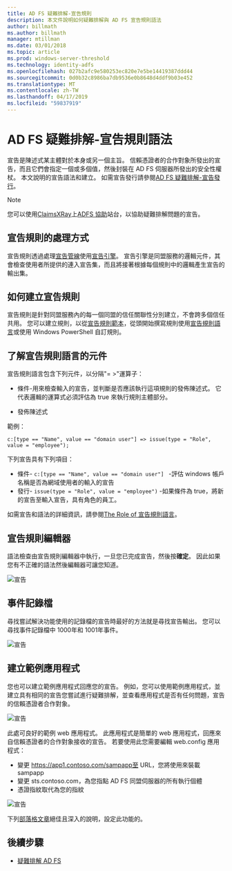 ```yaml
---
title: AD FS 疑難排解-宣告規則
description: 本文件說明如何疑難排解與 AD FS 宣告規則語法
author: billmath
ms.author: billmath
manager: mtillman
ms.date: 03/01/2018
ms.topic: article
ms.prod: windows-server-threshold
ms.technology: identity-adfs
ms.openlocfilehash: 027b2afc9e580253ec820e7e5be14419387ddd44
ms.sourcegitcommit: 0d0b32c8986ba7db9536e0b8648d4ddf9b03e452
ms.translationtype: MT
ms.contentlocale: zh-TW
ms.lasthandoff: 04/17/2019
ms.locfileid: "59837919"
---
```

# <a name="ad-fs-troubleshooting---claims-rules-syntax"></a>AD FS 疑難排解-宣告規則語法
宣告是陳述式某主體對於本身或另一個主旨。  信賴憑證者的合作對象所發出的宣告，而且它們會指定一個或多個值，然後封裝在 AD FS 伺服器所發出的安全性權杖。  本文說明的宣告語法和建立。  如需宣告發行請參閱[AD FS 疑難排解-宣告發行](ad-fs-tshoot-claims-issuance.md)。

>[!NOTE]  
>您可以使用[ClaimsXRay](https://adfshelp.microsoft.com/ClaimsXray/TokenRequest)上[ADFS 協助](https://adfshelp.microsoft.com)站台，以協助疑難排解問題的宣告。   

## <a name="how-claim-rules-are-processed"></a>宣告規則的處理方式
宣告規則透過處理[宣告管線](../../ad-fs/technical-reference/The-Role-of-the-Claims-Pipeline.md)使用[宣告引擎](../../ad-fs/technical-reference/The-Role-of-the-Claims-Engine.md)。 宣告引擎是同盟服務的邏輯元件，其會檢查使用者所提供的連入宣告集，而且將接著根據每個規則中的邏輯產生宣告的輸出集。

## <a name="how-to-create-a-claim-rule"></a>如何建立宣告規則
宣告規則是針對同盟服務內的每一個同盟的信任關聯性分別建立，不會跨多個信任共用。 您可以建立規則，以從[宣告規則範本](../../ad-fs/technical-reference/determine-the-type-of-claim-rule-template-to-use.md)，從頭開始撰寫規則使用[宣告規則語言](../../ad-fs/technical-reference/when-to-use-a-custom-claim-rule.md)或使用 Windows PowerShell 自訂規則。

## <a name="understanding-the-components-of-the-claim-rule-language"></a>了解宣告規則語言的元件
宣告規則語言包含下列元件，以分隔"= >"運算子：

- 條件-用來檢查輸入的宣告，並判斷是否應該執行這項規則的發佈陳述式。  它代表邏輯的運算式必須評估為 true 來執行規則主體部分。

- 發佈陳述式

範例：

```c:[type == "Name", value == "domain user"] => issue(type = "Role", value = "employee");``` 

下列宣告具有下列項目：
- 條件- `c:[type == "Name", value == "domain user"] ` -評估 windows 帳戶名稱是否為網域使用者的輸入的宣告
- 發行- `issue(type = "Role", value = "employee")` -如果條件為 true，將新的宣告至輸入宣告，具有角色的員工。

如需宣告和語法的詳細資訊，請參閱[The Role of 宣告規則語言](../../ad-fs/technical-reference/the-role-of-the-claim-rule-language.md)。

## <a name="claims-rule-editor"></a>宣告規則編輯器
語法檢查由宣告規則編輯器中執行，一旦您已完成宣告，然後按**確定**。  因此如果您有不正確的語法然後編輯器可讓您知道。

![宣告](media/ad-fs-tshoot-claims/claims1.png)

## <a name="event-logs"></a>事件記錄檔
尋找嘗試解決功能使用的記錄檔的宣告時最好的方法就是尋找宣告輸出。  您可以尋找事件記錄檔中 1000年和 1001年事件。

![宣告](media/ad-fs-tshoot-claims/claims2.png)

## <a name="creating-a-sample-application"></a>建立範例應用程式
您也可以建立範例應用程式回應您的宣告。  例如，您可以使用範例應用程式，並建立具有相同的宣告您嘗試進行疑難排解，並查看應用程式是否有任何問題，宣告的信賴憑證者合作對象。

![宣告](media/ad-fs-tshoot-claims/claim4.png)

此處可良好的範例 web 應用程式。  此應用程式是簡單的 web 應用程式，回應來自信賴憑證者的合作對象接收的宣告。  若要使用此您需要編輯 web.config 應用程式：
- 變更 https://app1.contoso.com/sampapp至 URL，您將使用來裝載 sampapp
- 變更 sts.contoso.com，為您指點 AD FS 同盟伺服器的所有執行個體
- 憑證指紋取代為您的指紋

![宣告](media/ad-fs-tshoot-claims/claims3.png)

下列[部落格文章](https://blogs.technet.microsoft.com/tangent_thoughts/2015/02/20/install-and-configure-a-simple-net-4-5-sample-federated-application-samapp/)絕佳且深入的說明，設定此功能的。

## <a name="next-steps"></a>後續步驟

- [疑難排解 AD FS](ad-fs-tshoot-overview.md)